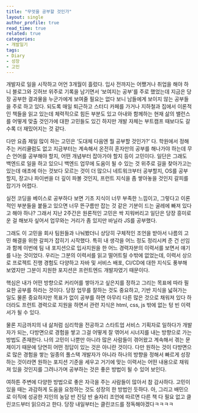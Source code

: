 ```yaml
---
title: "무엇을 공부할 것인가"
layout: single
author_profile: true
read_time: true
related: true
categories:
- 개발일기
tags:
- Diary
- 성장
- 고민
---
```


개발자로 일을 시작하고 어언 3개월이 흘렀다. 입사 전까지는 어쨌거나 취업을 해야 하니 블로그와 깃허브 위주로 기록을 남기면서 ‘보여지는 공부’를 주로 했었는데 지금은 당장 공부한 결과물을 누군가에게 보여줄 필요는 없다 보니 남들에게 보이지 않는 공부들을 주로 하고 있다. 되도록 매일 퇴근하고 스터디 카페를 가거나 지하철과 집에서 이론적인 책들을 읽고 있는데 체력적으로 힘든 부분도 있고 아내와 함께하는 현재 삶의 밸런스를 어떻게 맞출 것인가에 대한 고민들도 있긴 하지만 개발 자체는 부트캠프 때보다도 갈수록 더 재밌어지는 것 같다.

다만 요즘 제일 많이 하는 고민은 ‘도대체 다음엔 뭘 공부할 것인가?’ 다. 학원에서 정해주는 커리큘럼도 없고 지금부터는 계속해서 온전히 혼자만의 공부를 해나가야 하는데 무슨 언어를 공부해야 할지, 어떤 개념부터 잡아가야 할지 등이 고민이다. 일단은 그래도 백엔드로 일을 하고 있으니 백엔드 업무에 도움이 될 수 있는 것 위주로 길을 찾아가고는 있는데 애초에 아는 것보다 모르는 것이 더 많으니 네트워크부터 공부할지, OS를 공부할지, 장고나 파이썬을 더 깊이 파볼 것인지, 프런트 지식을 좀 쌓아놓을 것인지 갈피를 잡기가 어렵다.

실전 코딩을 베이스로 공부하다 보면 기초 지식이 너무 부족한 느낌이고, 그렇다고 이론적인 부분들을 붙들고 있으면 너무 뜬구름만 잡는 것 같은 기분이 드는 굴레에 빠져 있다고 해야 하나? 그래서 지난 2주간은 원론적인 고민은 싹 지워버리고 일단은 당장 흥미로운 걸 해보자 싶어서 업무와는 거리가 좀 있지만 바닐라 JS를 공부했다.

그래도 이 고민을 회사 팀원들과 나눠봤더니 상당히 구체적인 조언을 받아서 나름의 고민 해결을 위한 갈피가 잡히기 시작했다. 특히 내 생각을 어느 정도 정리시켜 준 건 선임과 함께 이번에 팀 내 포지션으로 입사지원을 한 어느 경력자분의 이력서를 보면서 얘기를 나눈 것이었다. 우리는 그분의 이력서를 읽고 떨어트릴 수밖에 없었는데, 이력서 상으로 프로젝트 진행 경험도 다양하고 자바 및 서비스 배포, CI/CD에 대한 지식도 풍부해 보였지만 그분이 지원한 포지션은 프런트엔드 개발자였기 때문이다.

핵심은 내가 어떤 방향으로 커리어를 쌓아가고 싶은지를 정하고 그리는 목표에 따라 필요한 공부를 하라는 것이다. 당장 업무를 잘하는 것도 중요하고, 기반 지식을 넓혀가는 일도 물론 중요하지만 목표가 없이 공부를 하면 아무리 다른 많은 것으로 채워져 있다 하더라도 프런트 경력으로 지원을 하면서 관련 지식은 html, css, js 밖에 없는 텅 빈 이력서가 될 수 있다.

물론 지금까지의 내 삶처럼 심리학을 전공하고 스타트업 서비스 기획자로 일하다가 개발자가 되는, 다방면으로 경험을 쌓고 그걸 어떻게 잘 엮어서 시너지를 내는 방향으로 가는 방법도 존재한다. 나의 고민이 나뿐만 아니라 많은 사람들이 겪어왔고 계속해서 겪는 문제이기 때문에 당연히 어떤 정답이 있는 것은 아니란 것이다. 다만 원하는 것이 다방면으로 많은 경험을 쌓는 일종의 풀스택 개발자가 아니라 하나의 방향을 정해서 빠르게 성장하는 것이라면 원하는 포지션 기준을 세우고 거기에 맞는 이력서는 어떤 내용으로 채워져 있을 것인지를 그려나가며 공부하는 것은 좋은 방법이 될 수 있어 보인다.

여하튼 주변에 다양한 방법으로 좋은 자극을 주는 사람들이 많아서 참 감사하다. 고민이 있을 때는 과감하게 도움을 요청하는 것도 성장의 한 방법인 듯하다. 아, 그리고 배민으로 이직에 성공한 지인의 농담 반 진담 반 술자리 조언에 따르면 다른 책 다 필요 없고 클린코드부터 읽으라고 한다. 당장 내일부터는 클린코드를 정독해야겠다ㅋㅋㅋㅋ